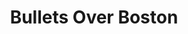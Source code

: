 ---
title: Bullets Over Boston
layout: program_layout
permalink: /program/bullets/directions
slug: bullets
theme: summer-mysteries
venues:
  - church
  - mosesian
---